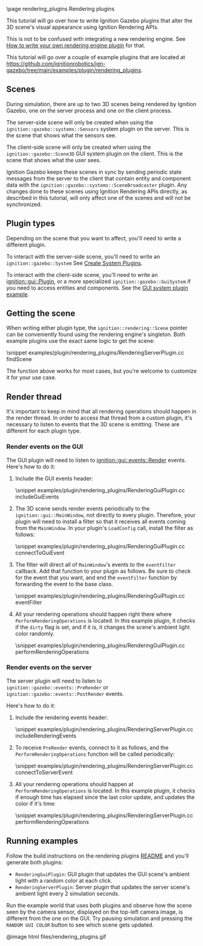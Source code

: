 \page rendering_plugins Rendering plugins

This tutorial will go over how to write Ignition Gazebo plugins that alter the
3D scene's visual appearance using Ignition Rendering APIs.

This is not to be confused with integrating a new rendering engine. See
[How to write your own rendering engine plugin](https://ignitionrobotics.org/api/rendering/4.2/renderingplugin.html)
for that.

This tutorial will go over a couple of example plugins that are located at
https://github.com/ignitionrobotics/ign-gazebo/tree/main/examples/plugin/rendering_plugins.

## Scenes

During simulation, there are up to two 3D scenes being rendered by
Ignition Gazebo, one on the server process and one on the client process.

The server-side scene will only be created when using the
`ignition::gazebo::systems::Sensors` system plugin on the server. This is the
scene that shows what the sensors see.

The client-side scene will only be created when using the
`ignition::gazebo::Scene3D` GUI system plugin on the client. This is the
scene that shows what the user sees.

Ignition Gazebo keeps these scenes in sync by sending periodic state messages
from the server to the client that contain entity and component data with
the `ignition::gazebo::systems::SceneBroadcaster` plugin. Any
changes done to these scenes using Ignition Rendering APIs directly, as
described in this tutorial, will only affect one of the scenes and will not be
synchronized.

## Plugin types

Depending on the scene that you want to affect, you'll need to write a
different plugin.

To interact with the server-side scene, you'll need to write an
`ignition::gazebo::System`
See [Create System Plugins](createsystemplugins.html).

To interact with the client-side scene, you'll need to write an
[ignition::gui::Plugin](https://ignitionrobotics.org/api/gui/4.1/classignition_1_1gui_1_1Plugin.html),
or a more specialized `ignition::gazebo::GuiSystem`
if you need to access entities and components.
See the [GUI system plugin example](https://github.com/ignitionrobotics/ign-gazebo/tree/main/examples/plugin/gui_system_plugin).

## Getting the scene

When writing either plugin type, the `ignition::rendering::Scene` pointer can
be conveniently found using the rendering engine's singleton. Both example
plugins use the exact same logic to get the scene:

\snippet examples/plugin/rendering_plugins/RenderingServerPlugin.cc findScene

The function above works for most cases, but you're welcome to customize it
for your use case.

## Render thread

It's important to keep in mind that all rendering operations should happen in the
render thread. In order to access that thread from a custom plugin, it's necessary
to listen to events that the 3D scene is emitting. These are different for each
plugin type.

### Render events on the GUI

The GUI plugin will need to listen to
[ignition::gui::events::Render](https://ignitionrobotics.org/api/gui/4.1/classignition_1_1gui_1_1events_1_1Render.html)
events. Here's how to do it:

1. Include the GUI events header:

    \snippet examples/plugin/rendering_plugins/RenderingGuiPlugin.cc includeGuiEvents

2. The 3D scene sends render events periodically to the `ignition::gui::MainWindow`,
   not directly to every plugin. Therefore, your plugin will need to install a filter
   so that it receives all events coming from the `MainWindow`. In your plugin's
   `LoadConfig` call, install the filter as follows:

    \snippet examples/plugin/rendering_plugins/RenderingGuiPlugin.cc connectToGuiEvent

3. The filter will direct all of `MainWindow`'s events to the `eventFilter` callback. Add
   that function to your plugin as follows. Be sure to check for the event that you want,
   and end the `eventFilter` function by forwarding the event to the base class.

    \snippet examples/plugin/rendering_plugins/RenderingGuiPlugin.cc eventFilter

4. All your rendering operations should happen right there where
   `PerformRenderingOperations` is located. In this example plugin, it checks if the
   `dirty` flag is set, and if it is, it changes the scene's ambient light color randomly.

    \snippet examples/plugin/rendering_plugins/RenderingGuiPlugin.cc performRenderingOperations

### Render events on the server

The server plugin will need to listen to `ignition::gazebo::events::PreRender` or
`ignition::gazebo::events::PostRender` events.

Here's how to do it:

1. Include the rendering events header:

    \snippet examples/plugin/rendering_plugins/RenderingServerPlugin.cc includeRenderingEvents

2. To receive `PreRender` events, connect to it as follows, and the
   `PerformRenderingOperations` function will be called periodically:

    \snippet examples/plugin/rendering_plugins/RenderingServerPlugin.cc connectToServerEvent

3. All your rendering operations should happen at `PerformRenderingOperations` is located.
   In this example plugin, it checks if enough time has elapsed since the last color update,
   and updates the color if it's time:

    \snippet examples/plugin/rendering_plugins/RenderingServerPlugin.cc performRenderingOperations

## Running examples

Follow the build instructions on the rendering plugins
[README](https://github.com/ignitionrobotics/ign-gazebo/blob/main/examples/plugin/rendering_plugins)
and you'll generate both plugins:

* `RenderingGuiPlugin`: GUI plugin that updates the GUI scene's ambient light with a random color at each click.
* `RenderingServerPlugin`: Server plugin that updates the server scene's ambient light every 2 simulation seconds.

Run the example world that uses both plugins and observe how the scene seen by
the camera sensor, displayed on the top-left camera image, is different from
the one on the GUI. Try pausing simulation and pressing the
`RANDOM GUI COLOR` button to see which scene gets updated.

@image html files/rendering_plugins.gif

